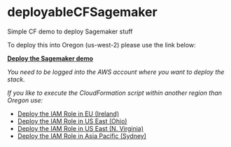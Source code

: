 # deployableCFSagemaker
Simple CF demo to deploy Sagemaker stuff


To deploy this into Oregon (us-west-2) please use the link below:

__<a href="https://us-west-2.console.aws.amazon.com/cloudformation/home?region=us-west-2#/stacks/create/review?templateURL=https://yvr-immersion-days.s3-website.amazonaws.com/cloudformation/demo-sagemaker.yaml&stackName=DemoSagemaker">Deploy the Sagemaker demo</a>__

_You need to be logged into the AWS account where you want to deploy the stack._

_If you like to execute the CloudFormation script within another region than Oregon use:_

* <a href="https://eu-west-1.console.aws.amazon.com/cloudformation/home?region=eu-west-1#/stacks/create/review?templateURL=https://yvr-immersion-days.s3-website.amazonaws.com/cloudformation/demo-sagemaker.yaml&stackName=DemoSagemaker">Deploy the IAM Role in EU (Ireland)</a>
* <a href="https://us-east-2.console.aws.amazon.com/cloudformation/home?region=us-east-2#/stacks/create/review?templateURL=https://yvr-immersion-days.s3-website.amazonaws.com/cloudformation/demo-sagemaker.yaml&stackName=DemoSagemaker">Deploy the IAM Role in US East (Ohio)</a>
* <a href="https://us-east-1.console.aws.amazon.com/cloudformation/home?region=us-east-1#/stacks/create/review?templateURL=https://yvr-immersion-days.s3-website.amazonaws.com/cloudformation/demo-sagemaker.yaml&stackName=DemoSagemaker">Deploy the IAM Role in US East (N. Virginia)</a>
* <a href="https://ap-southeast-2.console.aws.amazon.com/cloudformation/home?region=ap-southeast-2#/stacks/create/review?templateURL=https://yvr-immersion-days.s3-website.amazonaws.com/cloudformation/demo-sagemaker.yaml&stackName=DemoSagemaker">Deploy the IAM Role in Asia Pacific (Sydney)</a>

